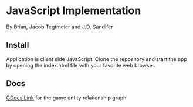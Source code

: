 # JavaScript Implementation
By Brian, Jacob Tegtmeier and J.D. Sandifer

## Install
Application is client side JavaScript. Clone the repository and start the app by opening the index.html file with your favorite web browser.

## Docs

[GDocs Link](https://docs.google.com/drawings/d/13IUMvbf1KpPO9cJAxKnNcrpnFxWET8lATru_58gblss/edit?usp=sharing) for the game entity relationship graph
